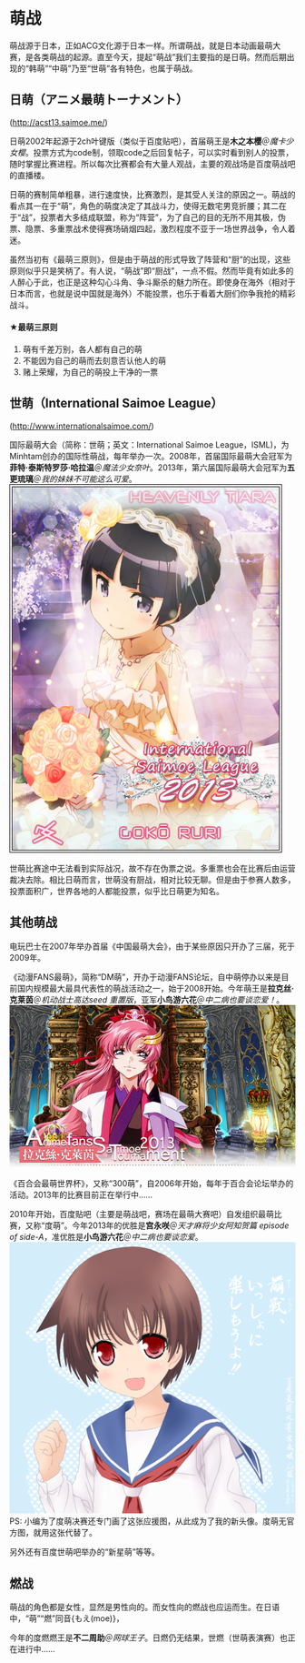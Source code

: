 # 萌战

萌战源于日本，正如ACG文化源于日本一样。所谓萌战，就是日本动画最萌大赛，是各类萌战的起源。直至今天，提起“萌战”我们主要指的是日萌。然而后期出现的“韩萌”“中萌”乃至“世萌”各有特色，也属于萌战。

## 日萌（アニメ最萌トーナメント）

(http://acst13.saimoe.me/)

日萌2002年起源于2ch叶键版（类似于百度贴吧），首届萌王是**木之本樱**＠*魔卡少女樱*。投票方式为code制，领取code之后回复帖子，可以实时看到别人的投票，随时掌握比赛进程。所以每次比赛都会有大量人观战，主要的观战场是百度萌战吧的直播楼。

日萌的赛制简单粗暴，进行速度快，比赛激烈，是其受人关注的原因之一。萌战的看点其一在于“萌”，角色的萌度决定了其战斗力，使得无数宅男竞折腰；其二在于“战”，投票者大多结成联盟，称为“阵营”，为了自己的目的无所不用其极，伪票、隐票、多重票战术使得赛场硝烟四起，激烈程度不亚于一场世界战争，令人着迷。

虽然当初有《最萌三原则》，但是由于萌战的形式导致了阵营和“厨”的出现，这些原则似乎只是笑柄了。有人说，“萌战”即“厨战”，一点不假。然而毕竟有如此多的人醉心于此，也正是这种勾心斗角、争斗厮杀的魅力所在。即使身在海外（相对于日本而言，也就是说中国就是海外）不能投票，也乐于看着大厨们你争我抢的精彩战斗。

#### ★最萌三原则

1. 萌有千差万别，各人都有自己的萌
2. 不能因为自己的萌而去刻意否认他人的萌
3. 赌上荣耀，为自己的萌投上干净的一票

## 世萌（International Saimoe League）

(http://www.internationalsaimoe.com/)

国际最萌大会（简称：世萌；英文：International Saimoe League，ISML)，为Minhtam创办的国际性萌战，每年举办一次。2008年，首届国际最萌大会冠军为**菲特·泰斯特罗莎·哈拉温**＠*魔法少女奈叶*。2013年，第六届国际最萌大会冠军为**五更琉璃**＠*我的妹妹不可能这么可爱*。
![世萌2013萌王-五更琉璃](img/Kuroneko.jpg)

世萌比赛途中无法看到实际战况，故不存在伪票之说。多重票也会在比赛后由运营裁决去除。相比日萌而言，世萌没有厨战，相对比较无聊。但是由于参赛人数多，投票面积广，世界各地的人都能投票，似乎比日萌更为知名。

## 其他萌战

电玩巴士在2007年举办首届《中国最萌大会》，由于某些原因只开办了三届，死于2009年。

《动漫FANS最萌》，简称“DM萌”，开办于动漫FANS论坛，自中萌停办以来是目前国内规模最大最具代表性的萌战活动之一，始于2008开始。今年萌王是**拉克丝·克莱茵**＠*机动战士高达seed 重置版*，亚军**小鸟游六花**＠*中二病也要谈恋爱！*。
![DM萌2013萌王-拉克丝·克莱茵](img/LacusClyne.jpg)

《百合会最萌世界杯》，又称“300萌”，自2006年开始，每年于百合会论坛举办的活动。2013年的比赛目前正在举行中……

2010年开始，百度贴吧（主要是萌战吧，赛场在最萌大赛吧）自发组织最萌比赛，又称“度萌”。今年2013年的优胜是**宫永咲**＠*天才麻将少女阿知贺篇 episode of side-A*，准优胜是**小鸟游六花**＠*中二病也要谈恋爱*。
![度萌2013萌王-宫永咲](img/MiyanagaSaki.png)
PS: 小编为了度萌决赛还专门画了这张应援图，从此成为了我的新头像。度萌无官方图，就用这张代替了。

另外还有百度世萌吧举办的“新星萌”等等。

## 燃战

萌战的角色都是女性，显然是男性向的。而女性向的燃战也应运而生。在日语中，“萌”“燃”同音{もえ(moe)}，

今年的度燃燃王是**不二周助**＠*网球王子*。日燃仍无结果，世燃（世萌表演赛）也正在进行中……